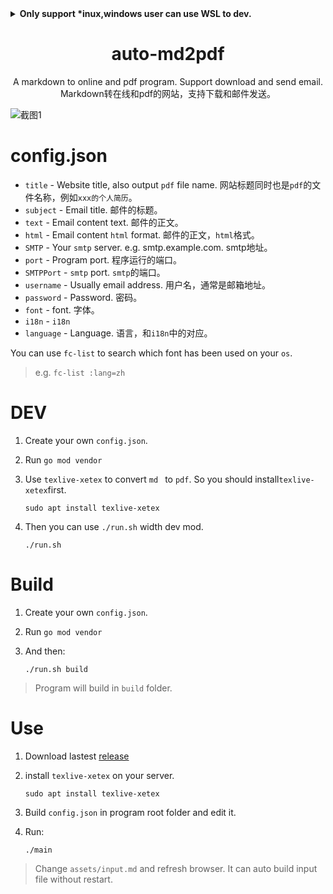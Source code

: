 <details>
    <summary>
        <strong>Only support *inux,windows user can use WSL to dev.</strong>
    </summary>
    仅支持*inux系统，windows可以使用wsl进行开发。
</details>


<h1 align="center">auto-md2pdf</h1>

<div align="center">
	A markdown to online and pdf program. Support download and send email.
    <br/>
    Markdown转在线和pdf的网站，支持下载和邮件发送。
</div>


![截图1](https://raw.githubusercontent.com/asdjgfr/auto-md2pdf/master/screenshot/p1.png)

# config.json

- `title` - Website title, also output `pdf` file name. 网站标题同时也是`pdf`的文件名称，例如`xxx的个人简历`。
- `subject` - Email title. 邮件的标题。
- `text` - Email content text. 邮件的正文。
- `html` - Email content `html` format. 邮件的正文，`html`格式。
- `SMTP` - Your `smtp` server. e.g. smtp.example.com. smtp地址。
- `port` - Program port. 程序运行的端口。
- `SMTPPort` - `smtp` port. `smtp`的端口。
- `username` - Usually email address. 用户名，通常是邮箱地址。
- `password` - Password. 密码。
- `font` - font. 字体。
- `i18n` - `i18n`
- `language` - Language. 语言，和`i18n`中的对应。

You can use `fc-list` to search which font has been used on your `os`.

>  e.g. `fc-list :lang=zh`

# DEV

1. Create your own `config.json`.
2. Run `go mod vendor`
3. Use `texlive-xetex` to convert `md ` to `pdf`. So you should install`texlive-xetex`first.

   ```shell
   sudo apt install texlive-xetex
   ```

4. Then you can use `./run.sh` width dev mod.

   ```shell
   ./run.sh
   ```

# Build

1. Create your own `config.json`.

2. Run `go mod vendor`

3. And then:

   ```shell
   ./run.sh build
   ```

> Program will build in `build` folder.

# Use

1. Download lastest [release](https://github.com/asdjgfr/auto-md2pdf/releases)

2. install `texlive-xetex` on your server.

   ```shell
   sudo apt install texlive-xetex
   ```

3. Build `config.json` in program root folder and edit it.

4. Run:

   ```shell
   ./main
   ```

>  Change `assets/input.md` and refresh browser. It can auto build input file without restart.
